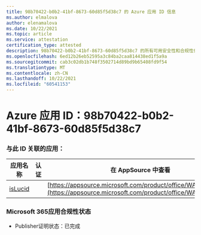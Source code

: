 ```yaml
---
title: 98b70422-b0b2-41bf-8673-60d85f5d38c7 的 Azure 应用 ID 信息
ms.author: elmalova
author: elenamalova
ms.date: 10/22/2021
ms.topic: article
ms.service: attestation
certification_type: attested
description: 98b70422-b0b2-41bf-8673-60d85f5d38c7 的所有可用安全性和合规性信息。
ms.openlocfilehash: 6ed12b26eb52595a3c84ba2caa814438ed1f5a9a
ms.sourcegitcommit: cab3c02db1b748f3502714d89bd9b65408fd9f54
ms.translationtype: MT
ms.contentlocale: zh-CN
ms.lasthandoff: 10/22/2021
ms.locfileid: "60541153"
---
```

# <a name="azure-app-id-98b70422-b0b2-41bf-8673-60d85f5d38c7"></a>Azure 应用 ID：98b70422-b0b2-41bf-8673-60d85f5d38c7


### <a name="apps-associated-with-this-id"></a>与此 ID 关联的应用：
| **应用名称** | **认证** | **在 AppSource 中查看** |
|--------------|---------------|-----------------------|
| [isLucid](https://docs.microsoft.com/microsoft-365-app-certification/forward/WA200002385) |  | [https://appsource.microsoft.com/product/office/WA200002385](https://appsource.microsoft.com/product/office/WA200002385) |

### <a name="microsoft-365-app-compliance-status"></a>Microsoft 365应用合规性状态
- Publisher证明状态：已完成
